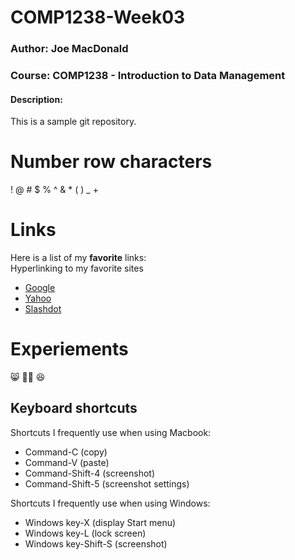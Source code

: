 # COMP1238-Week03

### Author: Joe MacDonald
### Course: COMP1238 - Introduction to Data Management

#### Description:
This is a sample git repository.

# Number row characters
!
@
\#
$
%
^
&
*
(
)
_
+

# Links
Here is a list of my **favorite** links: <br>
Hyperlinking to my favorite sites <br>
- [Google](https://www.google.com)
- [Yahoo](https://www.yahoo.ca)
- [Slashdot](https://www.slashdot.org)

# Experiements
😸
👯‍♂️
😆

## Keyboard shortcuts
Shortcuts I frequently use when using Macbook: 
- Command-C (copy)
- Command-V (paste)
- Command-Shift-4 (screenshot)
- Command-Shift-5 (screenshot settings)

Shortcuts I frequently use when using Windows: 
- Windows key-X (display Start menu)
- Windows key-L (lock screen)
- Windows key-Shift-S (screenshot)


